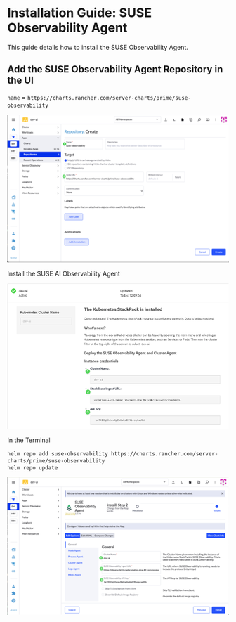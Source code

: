 # Installation Guide: SUSE Observability Agent

This guide details how to install the SUSE Observability Agent.

## Add the SUSE Observability Agent Repository in the UI

`name` = 
`https://charts.rancher.com/server-charts/prime/suse-observability`

![Welcome](/assets/add-suse-observability-repo.png)

Install the SUSE AI Observability Agent

![Welcome](/assets/stackpack-install-credentials.png)



In the Terminal 

```
helm repo add suse-observability https://charts.rancher.com/server-charts/prime/suse-observability
helm repo update
```

![Welcome](/assets/install-observability-agent-ai-cluster.png)
